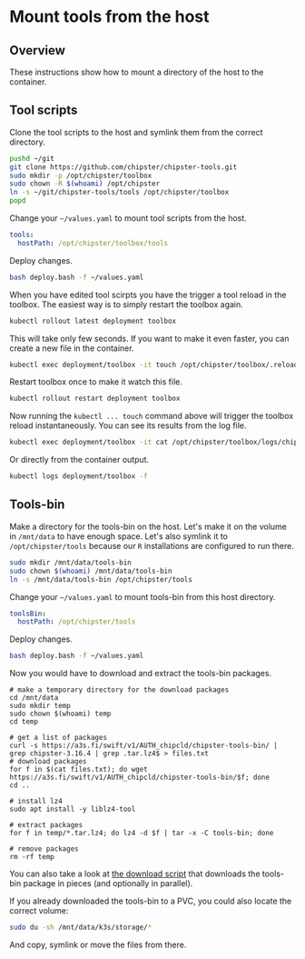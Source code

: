 # Mount tools from the host
## Overview

These instructions show how to mount a directory of the host to the container.

## Tool scripts

Clone the tool scripts to the host and symlink them from the correct directory.

```bash
pushd ~/git
git clone https://github.com/chipster/chipster-tools.git
sudo mkdir -p /opt/chipster/toolbox
sudo chown -R $(whoami) /opt/chipster
ln -s ~/git/chipster-tools/tools /opt/chipster/toolbox
popd
```

Change your `~/values.yaml` to mount tool scripts from the host.

```yaml
tools:
  hostPath: /opt/chipster/toolbox/tools
```

Deploy changes.

```bash
bash deploy.bash -f ~/values.yaml
```

When you have edited tool scirpts you have the trigger a tool reload in the toolbox. The easiest way is to simply restart the toolbox again. 

```bash
kubectl rollout latest deployment toolbox
```

This will take only few seconds. If you want to make it even faster, you can create a new file in the container.

```bash
kubectl exec deployment/toolbox -it touch /opt/chipster/toolbox/.reload/touch-me-to-reload-tools
```

Restart toolbox once to make it watch this file.

```bash
kubectl rollout restart deployment toolbox
```

Now running the `kubectl ... touch` command above will trigger the toolbox reload instantaneously. You can see its results from the log file.

```bash
kubectl exec deployment/toolbox -it cat /opt/chipster/toolbox/logs/chipster.log
```

Or directly from the container output.

```bash
kubectl logs deployment/toolbox -f
```

## Tools-bin

Make a directory for the tools-bin on the host. Let's make it on the volume in `/mnt/data` to have enough space. Let's also symlink it to `/opt/chipster/tools` because our `R` installations are configured to run there.

```bash
sudo mkdir /mnt/data/tools-bin
sudo chown $(whoami) /mnt/data/tools-bin 
ln -s /mnt/data/tools-bin /opt/chipster/tools
```

Change your `~/values.yaml` to mount tools-bin from this host directory.

```yaml
toolsBin:
  hostPath: /opt/chipster/tools
```

Deploy changes.

```bash
bash deploy.bash -f ~/values.yaml
```

Now you would have to download and extract the tools-bin packages. 


```
# make a temporary directory for the download packages
cd /mnt/data
sudo mkdir temp
sudo chown $(whoami) temp
cd temp

# get a list of packages
curl -s https://a3s.fi/swift/v1/AUTH_chipcld/chipster-tools-bin/ | grep chipster-3.16.4 | grep .tar.lz4$ > files.txt
# download packages
for f in $(cat files.txt); do wget https://a3s.fi/swift/v1/AUTH_chipcld/chipster-tools-bin/$f; done
cd ..

# install lz4
sudo apt install -y liblz4-tool

# extract packages 
for f in temp/*.tar.lz4; do lz4 -d $f | tar -x -C tools-bin; done

# remove packages
rm -rf temp
```

You can also take a look at [the download script](https://github.com/chipster/chipster-openshift/blob/master/k3s/helm/chipster/templates/download-tools-bin-job.yaml) that downloads the tools-bin package in pieces (and optionally in parallel).

If you already downloaded the tools-bin to a PVC, you could also locate the correct volume:

```bash
sudo du -sh /mnt/data/k3s/storage/*
```

And copy, symlink or move the files from there.